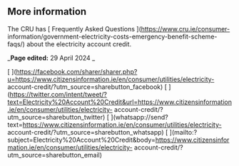 ##  More information

The CRU has [ Frequently Asked Questions ](https://www.cru.ie/consumer-
information/government-electricity-costs-emergency-benefit-scheme-faqs/) about
the electricity account credit.

_**Page edited:** 29 April 2024 _

[
](https://facebook.com/sharer/sharer.php?u=https://www.citizensinformation.ie/en/consumer/utilities/electricity-
account-credit/?utm_source=sharebutton_facebook) [
](https://twitter.com/intent/tweet/?text=Electricity%20Account%20Credit&url=https://www.citizensinformation.ie/en/consumer/utilities/electricity-
account-credit/?utm_source=sharebutton_twitter) [
](whatsapp://send?text=https://www.citizensinformation.ie/en/consumer/utilities/electricity-
account-credit/?utm_source=sharebutton_whatsapp) [
](mailto:?subject=Electricity%20Account%20Credit&body=https://www.citizensinformation.ie/en/consumer/utilities/electricity-
account-credit/?utm_source=sharebutton_email) [ ](javascript:void\(0\))
